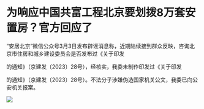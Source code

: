 # 为响应中国共富工程北京要划拨8万套安置房？官方回应了

“安居北京”微信公众号3月3日发布辟谣消息称，近期陆续接到群众反映，咨询北京市住房和城乡建设委员会是否发布过《关于印发

的通知》（京建发〔2023〕28号），经核实，我委未制作印发过《关于印发

的通知》（京建发〔2023〕28号）。不法分子涉嫌伪造国家机关公文，我委已向公安机关报案。

![](https://inews.gtimg.com/om_bt/Oblx2Tl3Pt81Eds_MxrxuLLjvq8h8G7CEwHMP-yPbPecEAA/1000)

